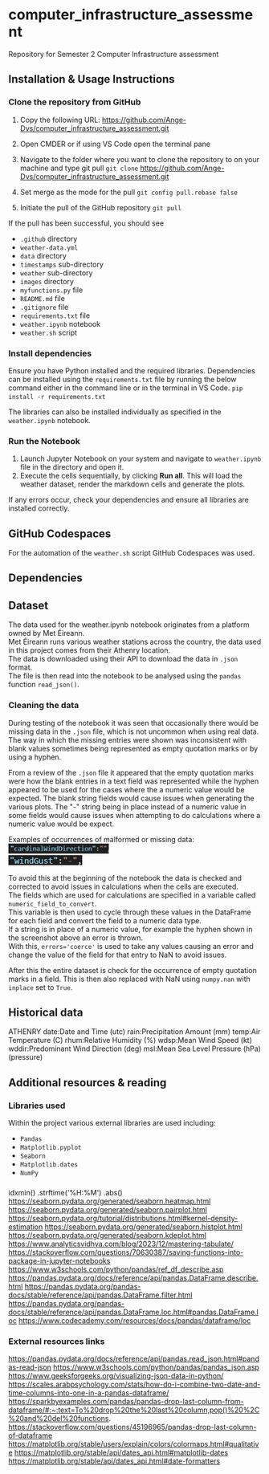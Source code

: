 # computer_infrastructure_assessment
Repository for Semester 2 Computer Infrastructure assessment

## Installation & Usage Instructions

### Clone the repository from GitHub

1. Copy the following URL:
https://github.com/Ange-Dvs/computer_infrastructure_assessment.git

1. Open CMDER or if using VS Code open the terminal pane

1. Navigate to the folder where you want to clone the repository to on your machine and type git pull
``git clone`` https://github.com/Ange-Dvs/computer_infrastructure_assessment.git

1. Set merge as the mode for the pull
``git config pull.rebase false``

1. Initiate the pull of the GitHub repository
``git pull``

If the pull has been successful, you should see   
- ``.github`` directory 
- ``weather-data.yml``
- ``data`` directory 
- ``timestamps`` sub-directory 
- ``weather`` sub-directory
- ``images`` directory
- ``myfunctions.py`` file
- ``README.md`` file
- ``.gitignore`` file
- ``requirements.txt`` file
- ``weather.ipynb`` notebook
- ``weather.sh`` script

### Install dependencies

Ensure you have Python installed and the required libraries. 
Dependencies can be installed using the ``requirements.txt`` file by running the below command either in the command line or in the terminal in VS Code.
``pip install -r requirements.txt``

The libraries can also be installed individually as specified in the ``weather.ipynb`` notebook.

### Run the Notebook

1. Launch Jupyter Notebook on your system and navigate to ``weather.ipynb`` file in the directory and open it.
1. Execute the cells sequentially, by clicking **Run all**. This will load the weather dataset, render the markdown cells and generate the plots.

If any errors occur, check your dependencies and ensure all libraries are installed correctly.

## GitHub Codespaces

For the automation of the ``weather.sh`` script GitHub Codespaces was used.  

## Dependencies

## Dataset

The data used for the weather.ipynb notebook originates from a platform owned by Met Éireann.  
Met Éireann runs various weather stations across the country, the data used in this project comes from their Athenry location.  
The data is downloaded using their API to download the data in ``.json`` format.  
The file is then read into the notebook to be analysed using the ``pandas`` function ``read_json()``.  

### Cleaning the data 

During testing of the notebook it was seen that occasionally there would be missing data in the ``.json`` file, which is not uncommon when using real data.  
The way in which the missing entries were shown was inconsistent with blank values sometimes being represented as empty quotation marks or by using a hyphen.  

From a review of the ``.json`` file it appeared that the empty quotation marks were how the blank entries in a text field was represented while the hyphen appeared to be used for the cases where the a numeric value would be expected. The blank string fields would cause issues when generating the various plots. The "-" string being in place instead of a numeric value in some fields would cause issues when attempting to do calculations where a numeric value would be expect.  

Examples of occurrences of malformed or missing data:  
![Example of empty field with empty quotation marks](images/blank_empty_value_quotations.png)   
![Example of empty field with empty hyphen](images/blank_empty_value_hyphen.png)    

To avoid this at the beginning of the notebook the data is checked and corrected to avoid issues in calculations when the cells are executed.  
The fields which are used for calculations are specified in a variable called ``numeric_field_to_convert``.  
This variable is then used to cycle through these values in the DataFrame for each field and convert the field to a numeric data type.  
If a string is in place of a numeric value, for example the hyphen shown in the screenshot above an error is thrown.  
With this, ``errors='coerce'`` is used to take any values causing an error and change the value of the field for that entry to NaN to avoid issues.

After this the entire dataset is check for the occurrence of empty quotation marks in a field. This is then also replaced with NaN using ``numpy.nan`` with ``inplace`` set to ``True``.  

## Historical data 
ATHENRY
date:Date and Time (utc)
rain:Precipitation Amount (mm)
temp:Air Temperature (C)
rhum:Relative Humidity (%)
wdsp:Mean Wind Speed (kt)
wddir:Predominant Wind Direction (deg)
msl:Mean Sea Level Pressure (hPa) (pressure) 


## Additional resources & reading

### Libraries used

Within the project various external libraries are used including: 

- ``Pandas``
- ``Matplotlib.pyplot``
- ``Seaborn``
- ``Matplotlib.dates``
- ``NumPy``


###

idxmin()
.strftime('%H:%M')
.abs()
https://seaborn.pydata.org/generated/seaborn.heatmap.html
https://seaborn.pydata.org/generated/seaborn.pairplot.html
https://seaborn.pydata.org/tutorial/distributions.html#kernel-density-estimation
https://seaborn.pydata.org/generated/seaborn.histplot.html
https://seaborn.pydata.org/generated/seaborn.kdeplot.html
https://www.analyticsvidhya.com/blog/2023/12/mastering-tabulate/
https://stackoverflow.com/questions/70630387/saving-functions-into-package-in-jupyter-notebooks
https://www.w3schools.com/python/pandas/ref_df_describe.asp
https://pandas.pydata.org/docs/reference/api/pandas.DataFrame.describe.html
https://pandas.pydata.org/pandas-docs/stable/reference/api/pandas.DataFrame.filter.html
https://pandas.pydata.org/pandas-docs/stable/reference/api/pandas.DataFrame.loc.html#pandas.DataFrame.loc
https://www.codecademy.com/resources/docs/pandas/dataframe/loc





### External resources links
https://pandas.pydata.org/docs/reference/api/pandas.read_json.html#pandas-read-json
https://www.w3schools.com/python/pandas/pandas_json.asp
https://www.geeksforgeeks.org/visualizing-json-data-in-python/
https://scales.arabpsychology.com/stats/how-do-i-combine-two-date-and-time-columns-into-one-in-a-pandas-dataframe/
https://sparkbyexamples.com/pandas/pandas-drop-last-column-from-dataframe/#:~:text=To%20drop%20the%20last%20column,pop()%20%2C%20and%20del%20functions.
https://stackoverflow.com/questions/45196965/pandas-drop-last-column-of-dataframe
https://matplotlib.org/stable/users/explain/colors/colormaps.html#qualitative
https://matplotlib.org/stable/api/dates_api.html#matplotlib-dates
https://matplotlib.org/stable/api/dates_api.html#date-formatters